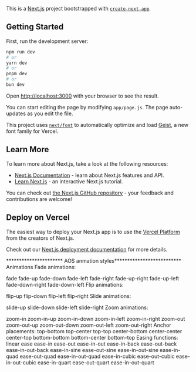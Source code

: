 This is a [Next.js](https://nextjs.org) project bootstrapped with [`create-next-app`](https://github.com/vercel/next.js/tree/canary/packages/create-next-app).

## Getting Started

First, run the development server:

```bash
npm run dev
# or
yarn dev
# or
pnpm dev
# or
bun dev
```

Open [http://localhost:3000](http://localhost:3000) with your browser to see the result.

You can start editing the page by modifying `app/page.js`. The page auto-updates as you edit the file.

This project uses [`next/font`](https://nextjs.org/docs/app/building-your-application/optimizing/fonts) to automatically optimize and load [Geist](https://vercel.com/font), a new font family for Vercel.

## Learn More

To learn more about Next.js, take a look at the following resources:

- [Next.js Documentation](https://nextjs.org/docs) - learn about Next.js features and API.
- [Learn Next.js](https://nextjs.org/learn) - an interactive Next.js tutorial.

You can check out [the Next.js GitHub repository](https://github.com/vercel/next.js) - your feedback and contributions are welcome!

## Deploy on Vercel

The easiest way to deploy your Next.js app is to use the [Vercel Platform](https://vercel.com/new?utm_medium=default-template&filter=next.js&utm_source=create-next-app&utm_campaign=create-next-app-readme) from the creators of Next.js.

Check out our [Next.js deployment documentation](https://nextjs.org/docs/app/building-your-application/deploying) for more details.



********************** AOS anmation styles**************************
Animations
Fade animations:

fade
fade-up
fade-down
fade-left
fade-right
fade-up-right
fade-up-left
fade-down-right
fade-down-left
Flip animations:

flip-up
flip-down
flip-left
flip-right
Slide animations:

slide-up
slide-down
slide-left
slide-right
Zoom animations:

zoom-in
zoom-in-up
zoom-in-down
zoom-in-left
zoom-in-right
zoom-out
zoom-out-up
zoom-out-down
zoom-out-left
zoom-out-right
Anchor placements:
top-bottom
top-center
top-top
center-bottom
center-center
center-top
bottom-bottom
bottom-center
bottom-top
Easing functions:
linear
ease
ease-in
ease-out
ease-in-out
ease-in-back
ease-out-back
ease-in-out-back
ease-in-sine
ease-out-sine
ease-in-out-sine
ease-in-quad
ease-out-quad
ease-in-out-quad
ease-in-cubic
ease-out-cubic
ease-in-out-cubic
ease-in-quart
ease-out-quart
ease-in-out-quart
